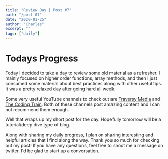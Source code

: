 ```yaml
---
title: "Review Day | Post #7"
path: "/post-07"
date: "2020-01-25"
author: "Charles"
excerpt: ""
tags: ["daily"]
---
```


# Todays Progress

Today I decided to take a day to review some old material as a refresher. I mainly focused on higher order functions, array methods, and then I just consumed some material about best practices along with other useful tips. It was a pretty relaxed day after going hard all week. 

Some very useful YouTube channels to check out are [Traversy Media](https://www.youtube.com/traversymedia) and [The Coding Train](https://www.youtube.com/user/shiffman). Both of these channels post amazing content and I can not recommend them enough.

Well that wraps up my short post for the day. Hopefully tomorrow will be a tutorial/deep dive type of blog.

Along with sharing my daily progress, I plan on sharing interesting and helpful articles that I find along the way. Thank you so much for checking out my post! If you have any questions, feel free to shoot me a message on twitter. I'd be glad to start up a conversation.
